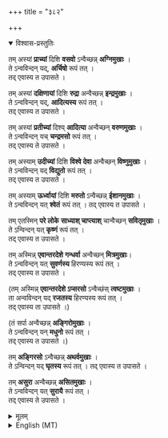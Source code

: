 +++
title = "३८२"

+++

 

<details open><summary>विश्वास-प्रस्तुतिः</summary>

तम् अस्यां **प्राच्यां** दिशि **वसवो** ऽन्वैच्छन्न् **अग्निमुखाः** ।  
ते ऽन्वविन्दन् यद्, **अर्चिषो** रूपं तत् ।  
तद् एवास्य त उपासते । 

तम् अस्यां **दक्षिणायां** दिशि **रुद्रा** अन्वैच्छन्न् **इन्द्रमुखाः** ।  
ते ऽन्वविन्दन् यद्, **आदित्यस्य** रूपं तत् ।  
तद् एवास्य त उपासते । 

तम् अस्यां **प्रतीच्यां** दिश्य् **आदित्या** अन्वैच्छन् **वरुणमुखाः** ।  
ते ऽन्वविन्दन् यच् **चन्द्रमसो** रूपं तत् ।  
तद् एवास्य ते उपासते । 

तम् अस्याम् **उदीच्यां** दिशि **विश्वे देवा** अन्वैच्छन् **विष्णुमुखाः** ।  
ते ऽन्वविन्दन् यद् **विद्युतो** रूपं तत् ।  
तद् एवास्य त उपासते । 

तम् अस्याम् **ऊर्ध्वायां** दिशि **मरुतो** ऽन्वैच्छन्न् **ईशानमुखाः** ।  
ते ऽन्वविन्दन् यत् **श्वेतं** रूपं तत् । तद् 
एवास्य त उपासते । 

तम् एतस्मिन् **परे लोके** **साध्याश् चाप्त्याश्** चान्वैच्छन् **सवितृमुखाः** ।  
ते ऽन्विन्दन् यत् **कृष्णं** रूपं तत् ।  
तद् एवास्य त उपासते । 

तम् अस्मिन्न् **एवान्तरदेशे** **गन्धर्वा** अन्वैच्छन् **मित्रमुखाः**।  
ते ऽन्वविन्दन् यत् **सुवर्णस्य** हिरण्यस्य रूपं तत् ।  
तद् एवास्य त उपासते । 

(तम् अस्मिन्न् **एवान्तरदेशे ऽप्सरसो** ऽन्वैच्छंस् **त्वष्टमुखाः** ।  
ता अन्वविन्दन् यद् **रजतस्य** हिरण्यस्य रूपं तत् ।  
तद् एवास्य ता उपासते ।) 

(तं सर्पा अन्वैच्छन्न् **अङ्गिरोमुखाः** ।  
ते ऽन्वविन्दन् यन् **मधुनो** रूपं तत् ।  
तद् एवास्य त उपासते ।) 

तम् **अङ्गिरसो** ऽन्वैच्छन्न् **अथर्वमुखाः** ।  
ते ऽन्विन्दन् यद् **घृतस्य** रूपं तत् । 
तद् एवास्य त उपासते । 

तम् **असुरा** अन्वैच्छन्न् **असितमुखाः** ।  
ते ऽन्वविन्दन् यत् **सुरायै** रूपं तत् ।  
तद् एवास्य ते उपासते ।  
</details>

<details><summary>मूलम्</summary>

तमस्यां प्राच्यां दिशि वसवोऽन्वैच्छन्नग्निमुखाः ।  
तेऽन्वविन्दन्यदर्चिषो रूपं तत् ।  
तदेवास्य त उपासते । 

तमस्यां दक्षिणायां दिशि रुद्रा अन्वैच्छन्निन्द्र मुखाः ।  
तेऽन्वविन्दन्यदादित्यस्य रूपं तत् ।  
तदेवास्य त उपासते । 

तमस्यां प्रतीच्यां दिश्यादित्या अन्वैच्छन्वरुणमुखाः ।  
तेऽन्वविन्दन्यच्चन्द्र मसो रूपं तत् ।  
तदेवास्य त उपासते । 

तमस्यामुदीच्यां दिशि विश्वे देवा अन्वैच्छन्विष्णुमुखाः ।  
तेऽन्वविन्दन्यद्विद्युतो रूपं तत् ।  
तदेवास्य त उपासते । 

तमस्यामूर्ध्वायां दिशि मरुतोऽन्वैच्छन्नीशानमुखाः ।  
तेऽन्वविन्दन्यत्श्रेतं रूपं तत् ।  
तदेवास्य त उपासते । 

तमेतस्मिन्पर्लोके साध्याश्चाप्त्याश्चान्वैच्छन्सवितृमुखाः।  
तेऽन्वविन्दन्यत्कृष्णं रूपं तत् ।  
तदेवास्य त उपासते । 

तमस्मिन्नेवान्तरदेशे गन्धर्वा अन्वैच्छन्मित्रमुखाः ।  
तेऽन्वविन्दन्यन्मधुनो रूपं तत् ।  
तदेवास्य त उपासते । 

तमङ्गिरसोऽन्वैच्छन्नथर्वमुखाः ।  
तेऽन्वविन्दन्यद्घृतस्य रूपं तत् ।  
तदेवास्य त उपासते । 

तमासुरा अन्वैच्छन्नसितमुखाः ।  
तेऽन्वविन्दन्यत्सुरायै रूपं तत् ।  
तदेवास्य त उपासते ३८२
</details>

<details><summary>English (MT)</summary>

That "sarva" is formulaically expressed thus in the above-mentioned upaniShadic section of the jaiminIya:

It contains several points of interest, e.g., 

1. the asura-s saw that in beer/distilled alcohol -- thus they lost -- a censure of alcohol. 
2. the rudra-s are interestingly paired with the indra & the marut-s with IshAna (rudra). 
3. It has a clear "atharvanic" feel to it with respect to the mention of the atharvan at head of the a~Ngiras-es & a~Ngiras-es at the head of the snakes. 
</details>

